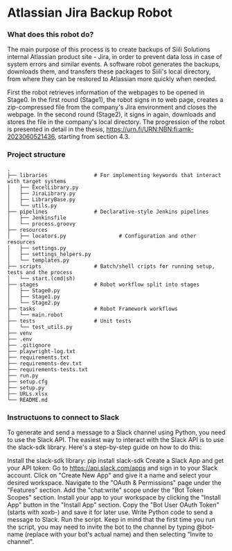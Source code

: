 Atlassian Jira Backup Robot
==============
### What does this robot do?

The main purpose of this process is to create backups of Siili Solutions internal Atlassian product site - Jira, in order to prevent data loss in case of system errors and similar events. A software robot generates the backups, downloads them, and transfers these packages to Siili's local directory, from where they can be restored to Atlassian more quickly when needed. 

First the robot retrieves information of the webpages to be opened in Stage0. In the first round (Stage1), the robot signs in to web page, creates a zip-compressed file from the company's Jira environment and closes the webpage. In the second round (Stage2), it signs in again, downloads and stores the file in the company's local directory. The progression of the robot is presented in detail in the thesis, https://urn.fi/URN:NBN:fi:amk-2023060521436, starting from section 4.3.

### Project structure


    .
    ├── libraries               # For implementing keywords that interact with target systems
    │   ├── ExcelLibrary.py
    │   ├── JiraLibrary.py
    │   ├── LibraryBase.py
    │   └── utils.py
    ├── pipelines               # Declarative-style Jenkins pipelines
    │   ├── Jenkinsfile
    │   └── process.groovy
    ├── resources    
    │   ├── locators.py                 # Configuration and other resources
    │   ├── settings.py
    │   ├── settings_helpers.py
    │   └── templates.py
    ├── scripts                 # Batch/shell cripts for running setup, tests and the process
    │   └── start.(cmd|sh)
    ├── stages                  # Robot workflow split into stages
    │   ├── Stage0.py
    │   ├── Stage1.py    
    │   └── Stage2.py
    ├── tasks                   # Robot Framework workflows
    │   └── main.robot
    ├── tests                   # Unit tests
    │   └── test_utils.py
    ├── venv
    ├── .env        
    ├── .gitignore
    ├── playwright-log.txt
    ├── requirements.txt
    ├── requirements-dev.txt
    ├── requirements-tests.txt
    ├── run.py
    ├── setup.cfg
    ├── setup.py
    ├── URLs.xlsx
    └── README.md

### Instructuons to connect to Slack

To generate and send a message to a Slack channel using Python, you need to use the Slack API. 
The easiest way to interact with the Slack API is to use the slack-sdk library. Here's a step-by-step guide on how to do this:

Install the slack-sdk library: pip install slack-sdk
Create a Slack App and get your API token:
Go to https://api.slack.com/apps and sign in to your Slack account.
Click on "Create New App" and give it a name and select your desired workspace.
Navigate to the "OAuth & Permissions" page under the "Features" section.
Add the "chat:write" scope under the "Bot Token Scopes" section.
Install your app to your workspace by clicking the "Install App" button in the "Install App" section.
Copy the "Bot User OAuth Token" (starts with xoxb-) and save it for later use.
Write Python code to send a message to Slack.
Run the script.
Keep in mind that the first time you run the script, you may need to invite the bot to the channel by typing @bot-name 
(replace with your bot's actual name) and then selecting "Invite to channel".
